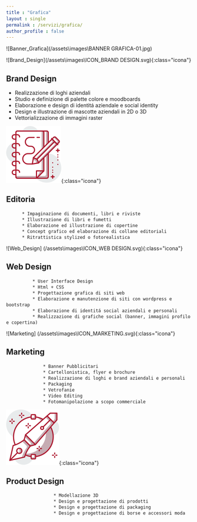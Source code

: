 ```yaml
---
title : "Grafica"
layout : single
permalink : /servizi/grafica/
author_profile : false
---
```


![Banner_Grafica](/assets\images\BANNER GRAFICA-01.jpg) 

![Brand_Design](/assets\images\ICON_BRAND DESIGN.svg){:class="icona"} 

## Brand Design
    

    
* Realizzazione di loghi aziendali 
* Studio e definizione di palette colore e moodboards 
* Elaborazione e design di identitá aziendale e social identity 
* Design e illustrazione di mascotte aziendali in 2D o 3D 
* Vettorializzazione di immagini raster 
    
![Editoria](/assets\images\ICON_EDITORIA.svg){:class="icona"}

## Editoria
        

        
          * Impaginazione di documenti, libri e riviste 
          * Illustrazione di libri e fumetti 
          * Elaborazione ed illustrazione di copertine 
          * Concept grafico ed elaborazione di collane editoriali 
          * Ritrattistica stylized o fotorealistica 
        
![Web_Design] (/assets\images\ICON_WEB DESIGN.svg){:class="icona"}

## Web Design
            

            
              * User Interface Design 
              * Html + CSS 
              * Progettazione grafica di siti web 
              * Elaborazione e manutenzione di siti con wordpress e bootstrap 
              * Elaborazione di identitá social aziendali e personali 
              * Realizzazione di grafiche social (banner, immagini profilo e copertina) 

 ![Marketing] (/assets\images\ICON_MARKETING.svg){:class="icona"}        
            
## Marketing

                
                  * Banner Pubblicitari 
                  * Cartellonistica, flyer e brochure 
                  * Realizzazione di loghi e brand aziendali e personali 
                  * Packaging 
                  * Vetrofanie 
                  * Video Editing 
                  * Fotomanipolazione a scopo commerciale 
                
![Product_Design](/assets\images\ICON_PRODUCT.svg){:class="icona"}

## Product Design
                    

                    
                      * Modellazione 3D 
                      * Design e progettazione di prodotti 
                      * Design e progettazione di packaging 
                      * Design e progettazione di borse e accessori moda